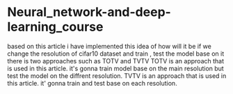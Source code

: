 # Neural_network-and-deep-learning_course
based on this article i have implemented this idea of how will it be if we change the resolution of cifar10 dataset and train , test the model base on it
there is two approaches such as TOTV and TVTV
TOTV is an approach that is used in this article. it's gonna train model base on the main resolution but test the model on the diffrent resolution.
TVTV is an approach that is used in this article. it' gonna train and test base on each resolution.
